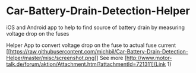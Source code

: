 # Car-Battery-Drain-Detection-Helper
iOS and Android app to help to find source of battery drain by measuring voltage drop on the fuses

Helper App to convert voltage drop on the fuse to actual fuse current
[[https://raw.githubusercontent.com/michbil/Car-Battery-Drain-Detection-Helper/master/misc/screenshot.png]]
See more
[http://www.motor-talk.de/forum/aktion/Attachment.html?attachmentId=721311](Link 1)
